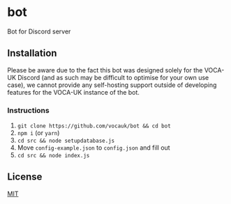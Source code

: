 # bot
Bot for Discord server

## Installation
Please be aware due to the fact this bot was designed solely for the VOCA-UK Discord (and as such may be difficult to optimise for your own use case), we cannot provide any self-hosting support outside of
developing features for the VOCA-UK instance of the bot.
### Instructions
1. ``git clone https://github.com/vocauk/bot && cd bot``
2. ``npm i`` (or ``yarn``)
3. ``cd src && node setupdatabase.js``
4. Move ``config-example.json`` to ``config.json`` and fill out
5. ``cd src && node index.js``

## License
[MIT](LICENSE)
